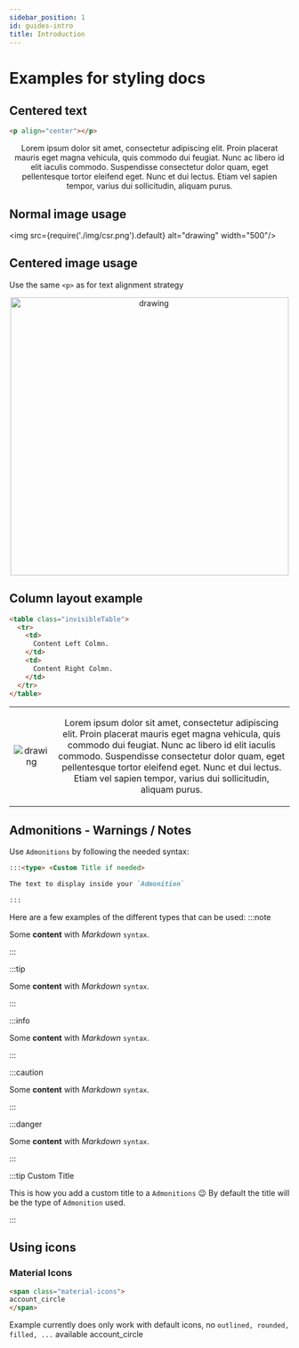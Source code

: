 ```yaml
---
sidebar_position: 1
id: guides-intro
title: Introduction
---
```


# Examples for styling docs

## Centered text

```html
<p align="center"></p>
```

<p align="center">
  Lorem ipsum dolor sit amet, consectetur adipiscing elit. Proin placerat mauris eget magna vehicula, quis commodo dui feugiat. Nunc ac libero id elit iaculis commodo. Suspendisse consectetur dolor quam, eget pellentesque tortor eleifend eget. Nunc et dui lectus. Etiam vel sapien tempor, varius dui sollicitudin, aliquam purus.
</p>

## Normal image usage

<img src={require('./img/csr.png').default} alt="drawing" width="500"/>

## Centered image usage
Use the same `<p>` as for text alignment strategy
<p align="center">
  <img src={require('./img/csr.png').default} alt="drawing" width="500"/>
</p>

## Column layout example
```html
<table class="invisibleTable">
  <tr>
    <td>
      Content Left Colmn.
    </td>
    <td>
      Content Right Colmn.
    </td>
  </tr>
</table>
```
<table class="invisibleTable">
  <tr>
    <td>
      <p align="center">
        <img src={require('./img/csr.png').default} alt="drawing"/>
      </p>
    </td>
    <td>
      <p align="center">
        Lorem ipsum dolor sit amet, consectetur adipiscing elit. Proin placerat mauris eget magna vehicula, quis commodo dui feugiat. Nunc ac libero id elit iaculis commodo. Suspendisse consectetur dolor quam, eget pellentesque tortor eleifend eget. Nunc et dui lectus. Etiam vel sapien tempor, varius dui sollicitudin, aliquam purus.
      </p>
    </td>
  </tr>
</table>

## Admonitions - Warnings / Notes

Use `Admonitions` by following the needed syntax:

```markdown
:::<type> <Custom Title if needed>

The text to display inside your `Admonition`

:::
```

Here are a few examples of the different types that can be used:
:::note

Some **content** with _Markdown_ `syntax`.

:::

:::tip

Some **content** with _Markdown_ `syntax`.

:::

:::info

Some **content** with _Markdown_ `syntax`.

:::

:::caution

Some **content** with _Markdown_ `syntax`.

:::

:::danger

Some **content** with _Markdown_ `syntax`.

:::

:::tip Custom Title

This is how you add a custom title to a `Admonitions` 😉
By default the title will be the type of `Admonition` used.

:::

## Using icons

### Material Icons
```html
<span class="material-icons">
account_circle
</span>
```

Example currently does only work with default icons, no `outlined, rounded, filled, ...` available
<span class="material-icons">
account_circle
</span>
